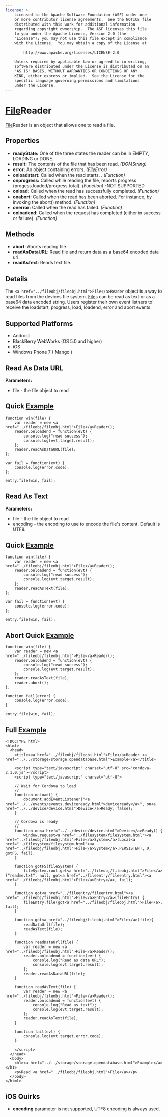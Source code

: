 ```yaml
---
license: >
    Licensed to the Apache Software Foundation (ASF) under one
    or more contributor license agreements.  See the NOTICE file
    distributed with this work for additional information
    regarding copyright ownership.  The ASF licenses this file
    to you under the Apache License, Version 2.0 (the
    "License"); you may not use this file except in compliance
    with the License.  You may obtain a copy of the License at

        http://www.apache.org/licenses/LICENSE-2.0

    Unless required by applicable law or agreed to in writing,
    software distributed under the License is distributed on an
    "AS IS" BASIS, WITHOUT WARRANTIES OR CONDITIONS OF ANY
    KIND, either express or implied.  See the License for the
    specific language governing permissions and limitations
    under the License.
---
```


<a href="../fileobj/fileobj.html">File</a>Reader
==========

<a href="../fileobj/fileobj.html">File</a>Reader is an object that allows one to read a file.

Properties
----------

- __readyState:__ One of the three states the reader can be in EMPTY, LOADING or DONE.
- __result:__ The contents of the file that has been read. _(DOMString)_
- __error:__ An object containing errors. _(<a href="../fileerror/fileerror.html"><a href="../fileobj/fileobj.html">File</a>Error</a>)_
- __onloadstart:__ Called when the read starts. . _(Function)_
- __onprogress:__ Called while reading the file, reports progress (progess.loaded/progress.total). _(Function)_ -NOT SUPPORTED
- __onload:__ Called when the read has successfully completed. _(Function)_
- __onabort:__ Called when the read has been aborted. For instance, by invoking the abort() method. _(Function)_
- __onerror:__ Called when the read has failed. _(Function)_
- __onloadend:__ Called when the request has completed (either in success or failure).  _(Function)_

Methods
-------

- __abort__: Aborts reading file. 
- __readAsDataURL__: Read file and return data as a base64 encoded data url.
- __readAsText__: Reads text file.

Details
-------

The `<a href="../fileobj/fileobj.html">File</a>Reader` object is a way to read files from the devices file system.  <a href="../fileobj/fileobj.html">File</a>s can be read as text or as a base64 data encoded string.  Users register their own event listners to receive the loadstart, progress, load, loadend, error and abort events.

Supported Platforms
-------------------

- Android
- BlackBerry WebWorks (OS 5.0 and higher)
- iOS
- Windows Phone 7 ( Mango )

Read As Data URL 
----------------

__Parameters:__
- file - the file object to read


Quick <a href="../../storage/storage.opendatabase.html">Example</a>
-------------

	function win(file) {
		var reader = new <a href="../fileobj/fileobj.html">File</a>Reader();
		reader.onloadend = function(evt) {
        	console.log("read success");
            console.log(evt.target.result);
        };
		reader.readAsDataURL(file);
	};

	var fail = function(evt) {
    	console.log(error.code);
	};
	
    entry.file(win, fail);

Read As Text
------------

__Parameters:__

- file - the file object to read
- encoding - the encoding to use to encode the file's content. Default is UTF8.

Quick <a href="../../storage/storage.opendatabase.html">Example</a>
-------------

	function win(file) {
		var reader = new <a href="../fileobj/fileobj.html">File</a>Reader();
		reader.onloadend = function(evt) {
        	console.log("read success");
            console.log(evt.target.result);
        };
		reader.readAsText(file);
	};

	var fail = function(evt) {
    	console.log(error.code);
	};
	
    entry.file(win, fail);

Abort Quick <a href="../../storage/storage.opendatabase.html">Example</a>
-------------------

	function win(file) {
		var reader = new <a href="../fileobj/fileobj.html">File</a>Reader();
		reader.onloadend = function(evt) {
        	console.log("read success");
            console.log(evt.target.result);
        };
		reader.readAsText(file);
		reader.abort();
	};

    function fail(error) {
    	console.log(error.code);
    }
	
    entry.file(win, fail);

Full <a href="../../storage/storage.opendatabase.html">Example</a>
------------

    <!DOCTYPE html>
    <html>
      <head>
        <title><a href="../fileobj/fileobj.html">File</a>Reader <a href="../../storage/storage.opendatabase.html">Example</a></title>

        <script type="text/javascript" charset="utf-8" src="cordova-2.1.0.js"></script>
        <script type="text/javascript" charset="utf-8">

        // Wait for Cordova to load
        //
        function onLoad() {
            document.addEventListener("<a href="../../events/events.deviceready.html">deviceready</a>", on<a href="../../device/device.html">Device</a>Ready, false);
        }

        // Cordova is ready
        //
        function on<a href="../../device/device.html">Device</a>Ready() {
			window.request<a href="../filesystem/filesystem.html"><a href="../fileobj/fileobj.html">File</a>System</a>(Local<a href="../filesystem/filesystem.html"><a href="../fileobj/fileobj.html">File</a>System</a>.PERSISTENT, 0, gotFS, fail);
        }
		
		function gotFS(fileSystem) {
			fileSystem.root.get<a href="../fileobj/fileobj.html">File</a>("readme.txt", null, got<a href="../fileentry/fileentry.html"><a href="../fileobj/fileobj.html">File</a>Entry</a>, fail);
		}
		
		function got<a href="../fileentry/fileentry.html"><a href="../fileobj/fileobj.html">File</a>Entry</a>(fileEntry) {
			fileEntry.file(got<a href="../fileobj/fileobj.html">File</a>, fail);
		}
		
        function got<a href="../fileobj/fileobj.html">File</a>(file){
			readDataUrl(file);
			readAsText(file);
		}
        
        function readDataUrl(file) {
            var reader = new <a href="../fileobj/fileobj.html">File</a>Reader();
            reader.onloadend = function(evt) {
                console.log("Read as data URL");
                console.log(evt.target.result);
            };
            reader.readAsDataURL(file);
        }
        
        function readAsText(file) {
            var reader = new <a href="../fileobj/fileobj.html">File</a>Reader();
            reader.onloadend = function(evt) {
                console.log("Read as text");
                console.log(evt.target.result);
            };
            reader.readAsText(file);
        }
        
        function fail(evt) {
            console.log(evt.target.error.code);
        }
        
        </script>
      </head>
      <body>
        <h1><a href="../../storage/storage.opendatabase.html">Example</a></h1>
        <p>Read <a href="../fileobj/fileobj.html">File</a></p>
      </body>
    </html>

iOS Quirks
----------
- __encoding__ parameter is not supported, UTF8 encoding is always used.